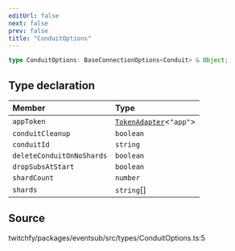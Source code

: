 ```yaml
---
editUrl: false
next: false
prev: false
title: "ConduitOptions"
---
```


```ts
type ConduitOptions: BaseConnectionOptions<Conduit> & Object;
```

## Type declaration

| Member | Type |
| :------ | :------ |
| `appToken` | [`TokenAdapter`](/api/eventsub/classes/tokenadapter/)\<`"app"`\> |
| `conduitCleanup` | `boolean` |
| `conduitId` | `string` |
| `deleteConduitOnNoShards` | `boolean` |
| `dropSubsAtStart` | `boolean` |
| `shardCount` | `number` |
| `shards` | `string`[] |

## Source

twitchfy/packages/eventsub/src/types/ConduitOptions.ts:5
